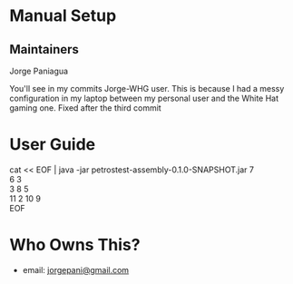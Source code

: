 Manual Setup
==============================

Maintainers
-------------------------
Jorge Paniagua

You'll see in my commits Jorge-WHG user. This is because I had a messy configuration
in my laptop between my personal user and the White Hat gaming one. 
Fixed after the third commit

User Guide
==============================
cat << EOF | java -jar petrostest-assembly-0.1.0-SNAPSHOT.jar
7  
6 3  
3 8 5  
11 2 10 9  
EOF


Who Owns This?
==============================
+ email: jorgepani@gmail.com
